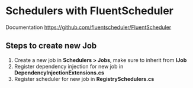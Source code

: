 # Schedulers with FluentScheduler
Documentation https://github.com/fluentscheduler/FluentScheduler

## Steps to create new Job
1. Create a new job in **Schedulers > Jobs**, make sure to inherit from **IJob**
2. Register dependency injection for new job in **DependencyInjectionExtensions.cs**
3. Register scheduler for new job in **RegistrySchedulers.cs**


